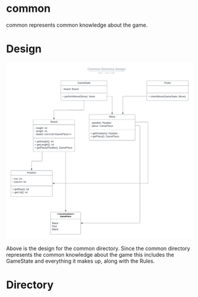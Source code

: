 # common

common represents common knowledge about the game. 

# Design

![Fig common_directory_design.png](./../../resources/UML_diagrams/common_directory_design.png)

Above is the design for the common directory. Since the common directory represents the common knowledge about the game this includes the GameState and everything it makes up, along with the Rules.

# Directory 
